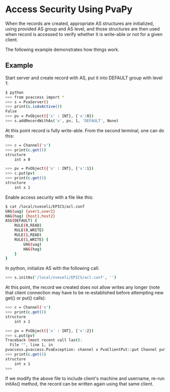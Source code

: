 # Access Security Using PvaPy

When the records are created, appropriate AS structures are initialized, 
using provided AS group and AS level, and those structures are then used when 
record is accessed to verify whether it is write-able or not for a given client.

The following example demonstrates how things work.

## Example

Start server and create record with AS, put it into DEFAULT group with level 1:

```sh
$ python
>>> from pvaccess import *
>>> s = PvaServer()
>>> print(s.isAsActive())
False
>>> pv = PvObject({'x' : INT}, {'x':0})
>>> s.addRecordWithAs('x', pv, 1, 'DEFAULT', None)
```

At this point record is fully write-able. From the second terminal, one can 
do this:

```sh
>>> c = Channel('x')
>>> print(c.get())
structure 
    int x 0

>>> pv = PvObject({'x' : INT}, {'x':1})
>>> c.put(pv)
>>> print(c.get())
structure 
    int x 1
```

Enable access security with a file like this:


```sh
$ cat /local/sveseli/EPICS/acl.conf
UAG(uag) {user1,user2}
HAG(hag) {host1,host2}
ASG(DEFAULT) {
    RULE(0,READ)
    RULE(0,WRITE) 
    RULE(1,READ)
    RULE(1,WRITE) {
        UAG(uag)
        HAG(hag)
    }
}
```

In python, initialize AS with the following call:

```sh
>>> s.initAs('/local/sveseli/EPICS/acl.conf', '')
```

At this point, the record we created does not allow writes any longer (note
that client connection may have to be re-established before attempting
new get() or put() calls):

```sh
>>> c = Channel('x')
>>> print(c.get())
structure 
    int x 1

>>> pv = PvObject({'x' : INT}, {'x':2})
>>> c.put(pv)
Traceback (most recent call last):
  File "", line 1, in 
pvaccess.pvaccess.PvaException: channel x PvaClientPut::put Channel put is not allowed
>>> print(c.get())
structure 
    int x 1
>>>
```

If we modify the above file to include client's machine and username, re-run initAs() method, the record can be written again using that same client.

